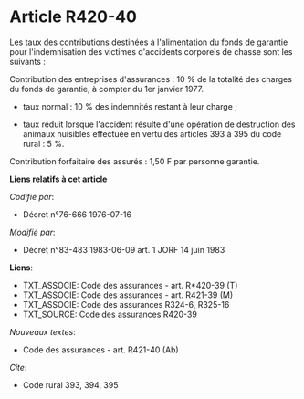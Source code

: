 # Article R420-40

Les taux des contributions destinées à l'alimentation du fonds de garantie pour l'indemnisation des victimes d'accidents
corporels de chasse sont les suivants :

Contribution des entreprises d'assurances : 10 % de la totalité des charges du fonds de garantie, à compter du 1er janvier
1977.

- taux normal : 10 % des indemnités restant à leur charge ;

- taux réduit lorsque l'accident résulte d'une opération de destruction des animaux nuisibles effectuée en vertu des articles
393 à 395 du code rural : 5 %.

Contribution forfaitaire des assurés : 1,50 F par personne garantie.

**Liens relatifs à cet article**

_Codifié par_:

  - Décret n°76-666 1976-07-16

_Modifié par_:

  - Décret n°83-483 1983-06-09 art. 1 JORF 14 juin 1983

**Liens**:

  - TXT_ASSOCIE: Code des assurances - art. R*420-39 (T)
  - TXT_ASSOCIE: Code des assurances - art. R421-39 (M)
  - TXT_ASSOCIE: Code des assurances R324-6, R325-16
  - TXT_SOURCE: Code des assurances R420-39

_Nouveaux textes_:

  - Code des assurances - art. R421-40 (Ab)

_Cite_:

  - Code rural 393, 394, 395
